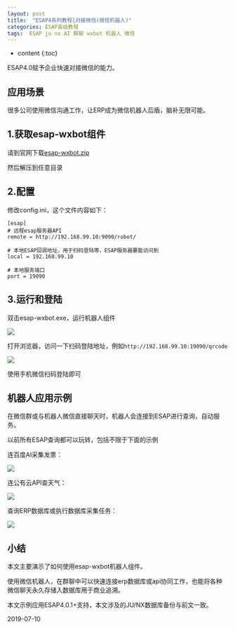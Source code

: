 ```yaml
---
layout: post
title:  "ESAP4系列教程|对接微信(微信机器人)"
categories: ESAP高级教程
tags:  ESAP ju nx AI 群聊 wxbot 机器人 微信
---
```


* content
{:toc}

ESAP4.0赋予企业快速对接微信的能力。

## 应用场景

很多公司使用微信沟通工作，让ERP成为微信机器人后盾，脑补无限可能。

## 1.获取esap-wxbot组件

请到官网下载[esap-wxbot.zip](http://esap.vip/build/esap-wxbot.zip)

然后解压到任意目录

## 2.配置

修改config.ini，这个文件内容如下：

```
[esap]
# 远程esap服务器API
remote = http://192.168.99.10:9090/robot/

# 本地ESAP回调地址，用于扫码登陆等，ESAP服务器要能访问到
local = 192.168.99.10

# 本地服务端口
port = 19090
```

## 3.运行和登陆

双击esap-wxbot.exe，运行机器人组件

![](/img/esap4a4-1.png)

打开浏览器，访问一下扫码登陆地址，例如`http://192.168.99.10:19090/qrcode`

![](/img/esap4a4-2.png)

使用手机微信扫码登陆即可

## 机器人应用示例

在微信群或与机器人微信直接聊天时，机器人会连接到ESAP进行查询，自动服务。

以前所有ESAP查询都可以玩转，包括不限于下面的示例

连百度AI采集发票：

![](/img/esap4a4-3.jpg)

连公有云API查天气：

![](/img/esap4a4-4.jpg)

查询ERP数据库或执行数据库采集任务：

![](/img/esap4a4-5.jpg)

## 小结
本文主要演示了如何使用esap-wxbot机器人组件。

使用微信机器人，在群聊中可以快速连接erp数据库或api协同工作，也能将各种微信聊天永久存储入数据库用于商业追溯。

本文示例应用ESAP4.0.1+支持，本文涉及的JU/NX数据库备份与前文一致。

2019-07-10